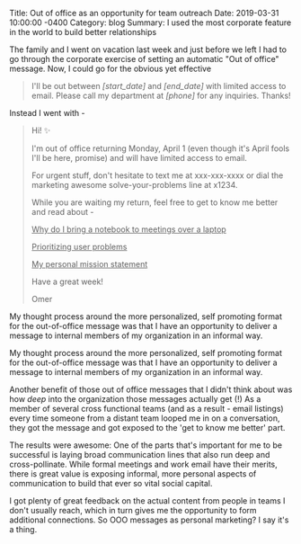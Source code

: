 Title:  Out of office as an opportunity for team outreach
Date:   2019-03-31 10:00:00 -0400
Category: blog
Summary: I used the most corporate feature in the world to build better relationships


The family and I went on  vacation last week and just before we left I had to go through the corporate exercise of setting an automatic "Out of office" message. Now, I could go for the obvious yet effective

>I'll be out between *[start_date]* and *[end_date]* with limited access to email. Please call my department at *[phone]* for any inquiries. Thanks!

Instead I went with -


> Hi! ✨
>
>I'm out of office returning Monday, April 1 (even though it's April fools I'll be here, promise) and will have limited access to email.
>
>For urgent stuff, don't hesitate to text me at xxx-xxx-xxxx or dial the marketing awesome solve-your-problems line at x1234.
>
>While you are waiting my return, feel free to get to know me better and read about -
>
><u>Why do I bring a notebook to meetings over a laptop</u>
>
><u>Prioritizing user problems</u>
>
><u>My personal mission statement</u>
>
>Have a great week!
>
>Omer

My thought process around the more personalized, self promoting format for the out-of-office message was that I have an opportunity to deliver a message to internal members of my organization in an informal way.

My thought process around the more personalized, self promoting format for the out-of-office message was that I have an opportunity to deliver a message to internal members of my organization in an informal way.

Another benefit of those out of office messages that I didn't think about  was how *deep* into the organization those messages actually get (!) As a member of several cross functional teams (and as a result - email listings) every time someone from a distant team looped me in on a conversation, they got the message and got exposed to the 'get to know me better' part.

The results were awesome: One of the parts that's important for me to be successful is laying broad communication lines that also run deep and cross-pollinate. While formal meetings and work email have their merits, there is great value is exposing informal, more personal aspects of communication to build that ever so vital social capital.

I got plenty of great feedback on the actual content from people in teams I don't usually reach, which in turn gives me the opportunity to form additional connections. So OOO messages as personal marketing? I say it's a thing.

